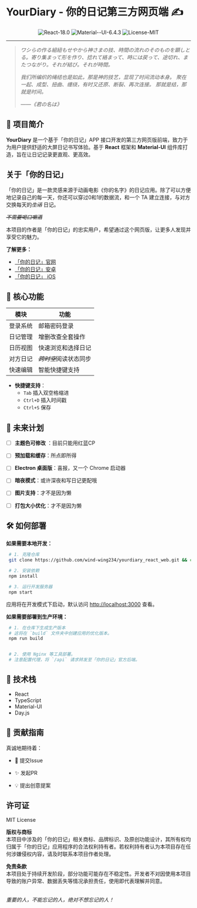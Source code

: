 # YourDiary - 你的日记第三方网页端 ✍️

<div align="center">
  <img src="https://img.shields.io/badge/React-18.0-blue?logo=react" alt="React-18.0"/>
  <img src="https://img.shields.io/badge/Material--UI-6.4.3-indigo?logo=mui" alt="Material--UI-6.4.3"/>
  <img src="https://img.shields.io/badge/License-MIT-green" alt="License-MIT"/>
  <br>
</div>

---

> <cite>ワシらの作る組紐もせやから神さまの技、時間の流れのそのものを顕しとる。寄り集まって形を作り、捻れて絡まって、時には戻って、途切れ、またつながり。それが結び。それが時間。</cite>
>
> <cite>我们所编织的绳结也是如此，那是神的技艺，显现了时间流动本身。
> 聚在一起、成型、扭曲、缠绕，有时又还原、断裂、再次连接。
> 那就是结，那就是时间。</cite>
>
> ——<cite>《君の名は》</cite>

## 🌟 项目简介

**YourDiary** 是一个基于「你的日记」APP 接口开发的第三方网页版前端，致力于为用户提供舒适的大屏日记书写体验。基于 **React** 框架和 **Material-UI** 组件库打造，旨在让日记记录更直观、更高效。

## 关于「你的日记」

「你的日记」是一款灵感来源于动画电影《你的名字》的日记应用。除了可以方便地记录自己的每一天，你还可以穿过0和1的数据流，和一个 TA 建立连接，与对方交换每天的<s><em>生活</em></s> 日记。

<s><em>不需要喝口嚼酒</em></s>

本项目的作者是「你的日记」的忠实用户，希望通过这个网页版，让更多人发现并享受它的魅力。

**了解更多：**

- <a href="https://nideriji.cn/">「你的日记」官网</a>
- <a href="https://www.taptap.cn/app/37960/all-info">「你的日记」安卓</a>
- <a href="https://apps.apple.com/cn/app/%E4%BD%A0%E7%9A%84%E6%97%A5%E8%AE%B0/id1183155138">「你的日记」 iOS</a>

## 🚀 核心功能

| 模块 | 功能 |
|------|------|
| 登录系统 | 邮箱密码登录 |
| 日记管理 | 增删改查全套操作 |
| 日历视图 | 快速浏览和选择日记 |
| 对方日记 | <s><em>跨时空</em></s>阅读状态同步 |
| 快速编辑 | 智能快捷键支持 |

- **快捷键支持**：
  - `Tab` 插入双空格缩进
  - `Ctrl+D` 插入时间戳
  - `Ctrl+S` 保存

## 🎯 未来计划

- [ ] **主题色可修改** ：目前只能用红蓝CP

- [ ] **预加载和缓存**：所点即所得

- [ ] **Electron 桌面版**：喜报，又一个 Chrome 启动器

- [ ] **暗夜模式**：或许深夜和写日记更配哦

- [ ] **图片支持**：才不是因为懒

- [ ] **打包大小优化**：才不是因为懒

## 🛠️ 如何部署

**如果需要本地开发：**

   ```bash
    # 1. 克隆仓库
    git clone https://github.com/wind-wing234/yourdiary_react_web.git && cd yourdiary

    # 2. 安装依赖
    npm install

    # 3. 运行开发服务器
    npm start
   ```

   应用将在开发模式下启动，默认访问 [http://localhost:3000](http://localhost:3000) 查看。

**如果需要部署到生产环境：**

   ```bash
    # 1. 在仓库下生成生产版本
    # 这将在 `build` 文件夹中创建应用的优化版本。
    npm run build


    # 2. 使用 Nginx 等工具部署。
    # 注意配置代理，将 `/api` 请求转发至「你的日记」官方后端。

   ```

## 🧰 技术栈

- React
- TypeScript
- Material-UI
- Day.js

## 🤝 贡献指南

真诚地期待着：

- 🐛 提交Issue

- ✨ 发起PR

- 💡 提出创意提案

## 许可证

MIT License

**版权与商标**  
本项目中涉及的「你的日记」相关商标、品牌标识、及原创功能设计，其所有权均归属于「你的日记」应用程序的合法权利持有者。若权利持有者认为本项目存在任何涉嫌侵权内容，请及时联系本项目作者处理。

**免责条款**  
本项目处于持续开发阶段，部分功能可能存在不稳定性。开发者不对因使用本项目导致的账户异常、数据丢失等情况承担责任，使用即代表理解并同意。

<br>
<cite>重要的人，不能忘记的人，绝对不想忘记的人！</cite>
